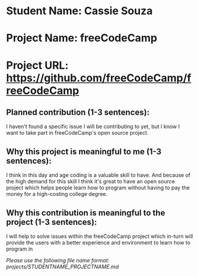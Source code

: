 
# Student Name: Cassie Souza    
# Project Name: freeCodeCamp
# Project URL: https://github.com/freeCodeCamp/freeCodeCamp

## Planned contribution (1-3 sentences):
  I haven't found a specific issue I will be contributing to yet, but I know I want to take part in freeCodeCamp's open source project.

## Why this project is meaningful to me (1-3 sentences):
  I think in this day and age coding is a valuable skill to have. And because of the high demand for this skill I think it's great
  to have an open source project which helps people learn how to program without having to pay the money for a high-costing college degree.

## Why this contribution is meaningful to the project (1-3 sentences):
  I will help to solve issues within the freeCodeCamp project which in-turn will provide the users with a better experience and environment 
   to learn how to program in

*Please use the following file name format: projects/STUDENTNAME_PROJECTNAME.md*
